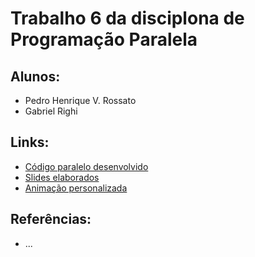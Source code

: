 # Trabalho 6 da disciplona de Programação Paralela 
## Alunos:
- Pedro Henrique V. Rossato 
- Gabriel Righi

## Links:
- [Código paralelo desenvolvido](fractalpar/fractalpar.cpp)
- [Slides elaborados](https://docs.google.com/presentation/d/1ChXK3Zl0suhMgIWCCcf29Z6oH8p5YHdoX4sLknDTYO0/edit?usp=sharing)
- [Animação personalizada]()

## Referências:
- ...

